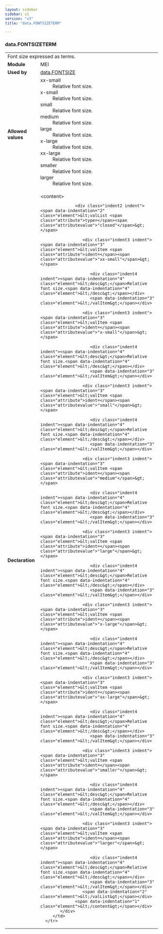 ```yaml
---
layout: sidebar
sidebar: s1
version: "v3"
title: "data.FONTSIZETERM"

---
```


<div class="macroSpec">
   <h3 id="data.FONTSIZETERM">data.FONTSIZETERM</h3>
   <table class="wovenodd">
      <tr>
         <td colspan="2" class="wovenodd-col2">Font size expressed as terms.</td>
      </tr>
      <tr>
         <td class="wovenodd-col1"><strong>Module</strong></td>
         <td class="wovenodd-col2">MEI</td>
      </tr>
      <tr>
         <td class="wovenodd-col1"><strong>Used by</strong></td>
         <td class="wovenodd-col2">
            <div class="parent"><a class="link_odd" href="{{ site.baseurl }}/{{ page.version }}/data-types/data.FONTSIZE.html">data.FONTSIZE</a></div>
         </td>
      </tr>
      <tr>
         <td class="wovenodd-col1"><strong>Allowed values</strong></td>
         <td class="wovenodd-col2">
            <dl>
               <dt>xx-small</dt>
               <dd>Relative font size.</dd>
               <dt>x-small</dt>
               <dd>Relative font size.</dd>
               <dt>small</dt>
               <dd>Relative font size.</dd>
               <dt>medium</dt>
               <dd>Relative font size.</dd>
               <dt>large</dt>
               <dd>Relative font size.</dd>
               <dt>x-large</dt>
               <dd>Relative font size.</dd>
               <dt>xx-large</dt>
               <dd>Relative font size.</dd>
               <dt>smaller</dt>
               <dd>Relative font size.</dd>
               <dt>larger</dt>
               <dd>Relative font size.</dd>
            </dl>
         </td>
      </tr>
      <tr>
         <td class="wovenodd-col1"><strong>Declaration</strong></td>
         <td class="wovenodd-col2">
            <div xml:space="preserve" class="pre">
               <div class="indent1 indent"><span data-indentation="1" class="element">&lt;content&gt;</span>
                  
                  <div class="indent2 indent"><span data-indentation="2" class="element">&lt;valList <span class="attribute">type=</span><span class="attributevalue">"closed"</span>&gt;</span>
                     
                     <div class="indent3 indent"><span data-indentation="3" class="element">&lt;valItem <span class="attribute">ident=</span><span class="attributevalue">"xx-small"</span>&gt;</span>
                        
                        <div class="indent4 indent"><span data-indentation="4" class="element">&lt;desc&gt;</span>Relative font size.<span data-indentation="4" class="element">&lt;/desc&gt;</span></div>
                        <span data-indentation="3" class="element">&lt;/valItem&gt;</span></div>
                     
                     <div class="indent3 indent"><span data-indentation="3" class="element">&lt;valItem <span class="attribute">ident=</span><span class="attributevalue">"x-small"</span>&gt;</span>
                        
                        <div class="indent4 indent"><span data-indentation="4" class="element">&lt;desc&gt;</span>Relative font size.<span data-indentation="4" class="element">&lt;/desc&gt;</span></div>
                        <span data-indentation="3" class="element">&lt;/valItem&gt;</span></div>
                     
                     <div class="indent3 indent"><span data-indentation="3" class="element">&lt;valItem <span class="attribute">ident=</span><span class="attributevalue">"small"</span>&gt;</span>
                        
                        <div class="indent4 indent"><span data-indentation="4" class="element">&lt;desc&gt;</span>Relative font size.<span data-indentation="4" class="element">&lt;/desc&gt;</span></div>
                        <span data-indentation="3" class="element">&lt;/valItem&gt;</span></div>
                     
                     <div class="indent3 indent"><span data-indentation="3" class="element">&lt;valItem <span class="attribute">ident=</span><span class="attributevalue">"medium"</span>&gt;</span>
                        
                        <div class="indent4 indent"><span data-indentation="4" class="element">&lt;desc&gt;</span>Relative font size.<span data-indentation="4" class="element">&lt;/desc&gt;</span></div>
                        <span data-indentation="3" class="element">&lt;/valItem&gt;</span></div>
                     
                     <div class="indent3 indent"><span data-indentation="3" class="element">&lt;valItem <span class="attribute">ident=</span><span class="attributevalue">"large"</span>&gt;</span>
                        
                        <div class="indent4 indent"><span data-indentation="4" class="element">&lt;desc&gt;</span>Relative font size.<span data-indentation="4" class="element">&lt;/desc&gt;</span></div>
                        <span data-indentation="3" class="element">&lt;/valItem&gt;</span></div>
                     
                     <div class="indent3 indent"><span data-indentation="3" class="element">&lt;valItem <span class="attribute">ident=</span><span class="attributevalue">"x-large"</span>&gt;</span>
                        
                        <div class="indent4 indent"><span data-indentation="4" class="element">&lt;desc&gt;</span>Relative font size.<span data-indentation="4" class="element">&lt;/desc&gt;</span></div>
                        <span data-indentation="3" class="element">&lt;/valItem&gt;</span></div>
                     
                     <div class="indent3 indent"><span data-indentation="3" class="element">&lt;valItem <span class="attribute">ident=</span><span class="attributevalue">"xx-large"</span>&gt;</span>
                        
                        <div class="indent4 indent"><span data-indentation="4" class="element">&lt;desc&gt;</span>Relative font size.<span data-indentation="4" class="element">&lt;/desc&gt;</span></div>
                        <span data-indentation="3" class="element">&lt;/valItem&gt;</span></div>
                     
                     <div class="indent3 indent"><span data-indentation="3" class="element">&lt;valItem <span class="attribute">ident=</span><span class="attributevalue">"smaller"</span>&gt;</span>
                        
                        <div class="indent4 indent"><span data-indentation="4" class="element">&lt;desc&gt;</span>Relative font size.<span data-indentation="4" class="element">&lt;/desc&gt;</span></div>
                        <span data-indentation="3" class="element">&lt;/valItem&gt;</span></div>
                     
                     <div class="indent3 indent"><span data-indentation="3" class="element">&lt;valItem <span class="attribute">ident=</span><span class="attributevalue">"larger"</span>&gt;</span>
                        
                        <div class="indent4 indent"><span data-indentation="4" class="element">&lt;desc&gt;</span>Relative font size.<span data-indentation="4" class="element">&lt;/desc&gt;</span></div>
                        <span data-indentation="3" class="element">&lt;/valItem&gt;</span></div>
                     <span data-indentation="2" class="element">&lt;/valList&gt;</span></div>
                  <span data-indentation="1" class="element">&lt;/content&gt;</span></div>
            </div>
         </td>
      </tr>
   </table>
</div>